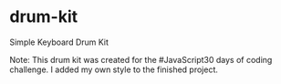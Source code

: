 # drum-kit
Simple Keyboard Drum Kit

Note: This drum kit was created for the #JavaScript30 days of coding challenge. I added my own style to the finished project.
